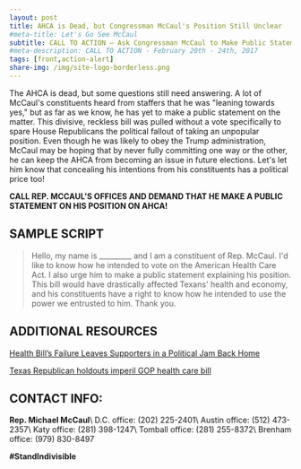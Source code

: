 ```yaml
---
layout: post
title: AHCA is Dead, but Congressman McCaul's Position Still Unclear
#meta-title: Let's Go See McCaul
subtitle: CALL TO ACTION – Ask Congressman McCaul to Make Public Statement on AHCA Position
#meta-description: CALL TO ACTION - February 20th - 24th, 2017
tags: [front,action-alert]
share-img: /img/site-logo-borderless.png
---
```

The AHCA is dead, but some questions still need answering. A lot of McCaul's constituents heard from staffers that he was "leaning towards yes," but as far as we know, he has yet to make a public statement on the matter. This divisive, reckless bill was pulled without a vote specifically to spare House Republicans the political fallout of taking an unpopular position. Even though he was likely to obey the Trump administration, McCaul may be hoping that by never fully committing one way or the other, he can keep the AHCA from becoming an issue in future elections. Let's let him know that concealing his intentions from his constituents has a political price too!

**CALL REP. MCCAUL'S OFFICES AND DEMAND THAT HE MAKE A PUBLIC STATEMENT ON HIS POSITION ON AHCA!**

## SAMPLE SCRIPT
>Hello, my name is &#95;&#95;&#95;&#95;&#95;&#95;&#95;&#95;&#95; and I am a constituent of Rep. McCaul. I'd like to know how he intended to vote on the American Health Care Act. I also urge him to make a public statement explaining his position. This bill would have drastically affected Texans' health and economy, and his constituents have a right to know how he intended to use the power we entrusted to him. Thank you.

## ADDITIONAL RESOURCES
[Health Bill’s Failure Leaves Supporters in a Political Jam Back Home](https://www.nytimes.com/2017/03/25/us/trump-supporters-gop-health-bill.html?_r=0)

[Texas Republican holdouts imperil GOP health care bill](http://www.mystatesman.com/news/state--regional-govt--politics/texas-republican-holdouts-imperil-gop-health-care-bill/r8oe9N03mFLLpWm8ouWIoM/)

## CONTACT INFO:

**Rep. Michael McCaul**\\
D.C. office: (202) 225-2401\\
Austin office: (512) 473-2357\\
Katy office: (281) 398-1247\\
Tomball office: (281) 255-8372\\
Brenham office: (979) 830-8497

**#StandIndivisible**

